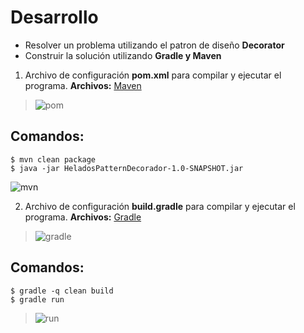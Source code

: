 # Desarrollo

* Resolver un problema utilizando el patron de diseño **Decorator**
* Construir la solución utilizando **Gradle y Maven**



1. Archivo de configuración **pom.xml** para compilar y ejecutar el programa.
**Archivos:** [Maven](https://github.com/mgalvez89/TechAcademyHSBC-BEDU/tree/main/Java%20Backend%201/2.%20Patrones%20de%20dise%C3%B1o/HeladosPatternDecoradorMaven)

>![pom](https://user-images.githubusercontent.com/74322391/206622115-f7fd54fb-e8d0-44e8-8b1c-9eb3fe0ed640.PNG)

## Comandos:

```
$ mvn clean package
$ java -jar HeladosPatternDecorador-1.0-SNAPSHOT.jar
```


![mvn](https://user-images.githubusercontent.com/74322391/206622693-1a5a4889-7cf3-4592-84ae-f54ccbeb0bc1.PNG)

2. Archivo de configuración **build.gradle** para compilar y ejecutar el programa.
**Archivos:** [Gradle](https://github.com/mgalvez89/TechAcademyHSBC-BEDU/tree/main/Java%20Backend%201/2.%20Patrones%20de%20dise%C3%B1o/HeladosPatternDecoradorGradle)

>![gradle](https://user-images.githubusercontent.com/74322391/206623471-739f1a93-769a-4ede-8083-c9bdd02f5a9a.PNG)

## Comandos: 

```
$ gradle -q clean build
$ gradle run
```

>![run](https://user-images.githubusercontent.com/74322391/206623773-b83dabc7-9811-4b45-8e93-efe3ee643629.PNG)
